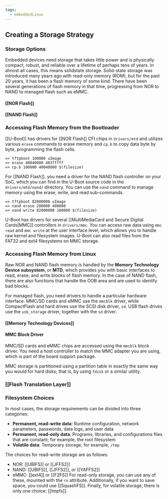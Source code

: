 ```yaml
---
tags:
  - embeddedLinux
---
```

## Creating a Storage Strategy
### Storage Options
Embedded devices need storage that takes little power and is physically compact, robust, and reliable over a lifetime of perhaps tens of years. In almost all cases, this means solidstate storage. Solid-state storage was introduced many years ago with read-only memory (ROM), but for the past 20 years, it has been a flash memory of some kind. There have been several generations of flash memory in that time, progressing from NOR to NAND to managed flash such as eMMC.
#### [[NOR Flash]]
#### [[NAND Flash]]
### Accessing Flash Memory from the Bootloader
[[U-Boot]] has drivers for [[NOR Flash]] CFI chips in `drivers/mtd` and utilizes various `erase` commands to erase memory and `cp.b` to copy data byte by byte, programming the flash cells.
```
=> tftpboot 100000 uImage
=> erase 40040000 403fffff
=> cp.b 100000 40040000 $(filesize)
```

For [[NAND Flash]], you need a driver for the NAND flash controller on your SoC, which you can find in the U-Boot source code in the `drivers/mtd/nand/` directory. You can use the `nand` command to manage memory using the erase, write, and read sub-commands.
```
=> tftpboot 82000000 uImage
=> nand erase 280000 400000
=> nand write 82000000 280000 $(filesize)
```

U-Boot has drivers for several [[MultiMediaCard and Secure Digital Cards|MMC]] controllers in `drivers/mmc`. You can access raw data using `mmc read` and `mmc write` at the user interface level, which allows you to handle raw kernel and filesystem images. U-Boot can also read files from the FAT32 and ext4 filesystems on MMC storage.
### Accessing Flash Memory from Linux
Raw NOR and NAND flash memory is handled by the **Memory Technology Device subsystem**, or **MTD**, which provides you with basic interfaces to read, erase, and write blocks of flash memory. In the case of NAND flash, there are also functions that handle the OOB area and are used to identify bad blocks. 

For managed flash, you need drivers to handle a particular hardware interface. MMC/SD cards and eMMC use the `mmcblk` driver, while CompactFlash and hard drives use the SCSI disk driver, `sd`. USB flash drives use the `usb_storage` driver, together with the `sd` driver.
#### [[Memory Technology Devices]]
#### MMC Block Driver
MMC/SD cards and eMMC chips are accessed using the `mmcblk` block driver. You need a host controller to match the MMC adapter you are using, which is part of the board support package.

MMC storage is partitioned using a partition table in exactly the same way you would for hard disks; that is, by using `fdisk` or a similar utility.
### [[Flash Translation Layer]]
### Filesystem Choices
In most cases, the storage requirements can be divided into three categories:
- **Permanent, read-write data**: Runtime configuration, network parameters, passwords, data logs, and user data
- **Permanent, read-only data**: Programs, libraries, and configurations files that are constant; for example, the root filesystem
- **Volatile data**: Temporary storage; for example, `/tmp`

The choices for read-write storage are as follows:
- NOR: [[UBIFS]] or [[JFFS2]] 
- NAND: [[UBIFS]], [[JFFS2]], or [[YAFFS2]] 
- eMMC: [[ext4]] or [[F2FS]]
For read-only storage, you can use any of these, mounted with the `ro` attribute. Additionally, if you want to save space, you could use [[SquashFS]]. Finally, for volatile storage, there is only one choice: [[tmpfs]].